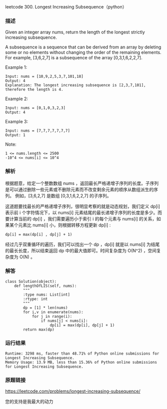 leetcode  300. Longest Increasing Subsequence（python）




### 描述


Given an integer array nums, return the length of the longest strictly increasing subsequence.

A subsequence is a sequence that can be derived from an array by deleting some or no elements without changing the order of the remaining elements. For example, [3,6,2,7] is a subsequence of the array [0,3,1,6,2,2,7].


Example 1:

	Input: nums = [10,9,2,5,3,7,101,18]
	Output: 4
	Explanation: The longest increasing subsequence is [2,3,7,101], therefore the length is 4.

	
Example 2:

	Input: nums = [0,1,0,3,2,3]
	Output: 4


Example 3:

	Input: nums = [7,7,7,7,7,7,7]
	Output: 1



Note:

	1 <= nums.length <= 2500
	-10^4 <= nums[i] <= 10^4


### 解析

根据题意，给定一个整数数组 nums ，返回最长严格递增子序列的长度。子序列是可以通过删除一些元素或不删除元素而不改变剩余元素的顺序从数组派生的序列。 例如，[3,6,2,7] 是数组 [0,3,1,6,2,2,7] 的子序列。

这道题要找最长的严格递增子序列，很明显考察的就是动态规划，我们定义 dp[i] 表示前 i 个字符情况下，以  nums[i] 元素结尾的最长递增子序列的长度是多少。而要计算当前的 dp[i] ，我们需要遍历小于索引 i 的每个元素与 nums[i] 的关系，如果某个元素比 nums[i] 小，则根据转移方程更新 dp[i] :
	
	dp[i] = max(dp[i] , dp[j] + 1)
	
经过几乎双重循环的遍历，我们可以找出一个 dp ，dp[i] 就是以 nums[i] 为结尾的最长长度，所以结束返回 dp 中的最大值即可。时间复杂度为 O(N^2) ，空间复杂度为 O(N) 。

### 解答

	class Solution(object):
	    def lengthOfLIS(self, nums):
	        """
	        :type nums: List[int]
	        :rtype: int
	        """
	        dp = [1] * len(nums)
	        for i,v in enumerate(nums):
	            for j in range(i):
	                if nums[j] < nums[i]:
	                    dp[i] = max(dp[i], dp[j] + 1)
	        return max(dp)

### 运行结果

	Runtime: 3298 ms, faster than 48.71% of Python online submissions for Longest Increasing Subsequence.
	Memory Usage: 13.9 MB, less than 15.36% of Python online submissions for Longest Increasing Subsequence.

### 原题链接


https://leetcode.com/problems/longest-increasing-subsequence/

您的支持是我最大的动力
